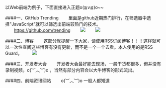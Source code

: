 以Web前端为例子，下面直接进入正题o(≧v≦)o~~

####一、GitHub Trending
　　里面是github近期热门排行，在筛选器中选择"JavaScript"就可以筛选出前端较热门的技术。
　　<br>
　　https://github.com/trending
　　![](http://images2015.cnblogs.com/blog/743264/201509/743264-20150907164615465-1980079693.png)
　　![](http://images2015.cnblogs.com/blog/743264/201509/743264-20150907164621169-484648406.png)

####二、博客
　　这部分就提醒一下大家，请使用RSS订阅博客！！！这样就可以一次性查阅这些博客有没有更新，而不是一个一个去看。本人使用的是RSS Guard。
　　![](http://images2015.cnblogs.com/blog/743264/201509/743264-20150907164627684-292390460.png)


####三、开发者大会
　　开发者大会最好能去现场，一般干货都很多，但并没有录制视频。o(︶︿︶)o ，当然有部分内容会以大牛博客的形式流出。


####四、前端资讯网站
　　o(︶︿︶)o 一般人都知道